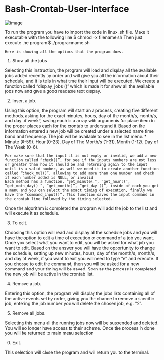 # Bash-Crontab-User-Interface
![image](crontabimg.png)


To run the program you have to import the code in linux .sh file. 
Make it executable with the following line
$ chmod +x filename.sh
Then just execute the program
$ ./programname.sh




	Here is showing all the options that the program does.
1.	Show all the jobs

Selecting this instruction, the program will load and display all the available jobs added recently by order and will give you all the information about their schedule, and it is tells in what time their input will be executed.
	We create a function called “display_jobs ()” which is made it for show all the available jobs now and give a good readable text display.

2.	Insert a job.

Using this option, the program will start an a process, creating five different methods, asking for the exact minutes, hours, day of the month/s, month/s, and day of week*, saving each in a array with arguments for place them in the proper places each for the crontab to understand it. Based on the information entered a new job will be created under a selected name time band and frequency. The job will be available to see in the list menu.
*
Minute (0-59).
Hour (0-23).
Day of The Month/s (1-31).
Month (1-12).
Day of The Week (0-6).

	For make sure that the input it is not empty or invalid, we add a new function called “check()”, for see if the inputs numbers are not less or greater than how it should be and returning again to the input until is a valid number, as well we need it to create another function called “check_mul()”, allowing to add more than one number and check if each number added is NULL, or invalid.
	Each method has a function, “get_minute()”, ”get_hour()”, “get_moth_day() ”, “get_month()“, “get_day ()“, inside of each you get a menu and you can select the exact timing of execution, finally we have the “command_input()”. This function saves the input command in the crontab line followed by the timing selected.
Once the algorithm is completed the program will add the job to the list and will execute it as schedule.

3.	To edit.

Choosing this option will read and display all the schedule jobs and you will have the option to edit a time of execution or command of a job you want. 
Once you select what you want to edit, you will be asked for what job you want to edit. Based on the answer you will have the opportunity to change the schedule, setting up new minutes, hours, day of the month/s, month/s, and day of week, if you want to exit you will need to type “e” and execute. If you choose to edit the command, then you will be asked for a new command and your timing will be saved. Soon as the process is completed the new job will be active in the crontab list.

4.	Remove a job.

Entering this option, the program will display the jobs lists containing all of the active events set by order, giving you the chance to remove a specific job, entering the job number you will delete the chosen job, e.g. "2”. 


5.	Remove all jobs.

Selecting this menu all the running jobs now will be suspended and deleted. You will no longer have access to their scheme. Once the process in done you will be returned to main menu selection.

0.	Exit.

This selection will close the program and will return you to the terminal.
